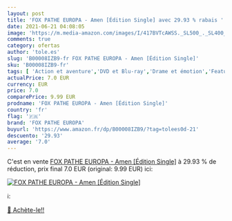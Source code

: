 ```yaml
---
layout: post
title: 'FOX PATHE EUROPA - Amen [Édition Single] avec 29.93 % rabais '
date: 2021-06-21 04:08:05
image: 'https://m.media-amazon.com/images/I/417BVTcAWSS._SL500_._SL400_.jpg'
comments: true
category: ofertas
author: 'tole.es'
slug: 'B00008IZB9-fr FOX PATHE EUROPA - Amen [Édition Single]'
sku: 'B00008IZB9-fr'
tags: [ 'Action et aventure','DVD et Blu-ray','Drame et émotion','Featured Categories','Films','Histoire','Policier','Thriller','fox pathe europa', ]
actualPrice: 7.0 EUR
currency: EUR
price: 7.0
comparePrice: 9.99 EUR
prodname: 'FOX PATHE EUROPA - Amen [Édition Single]'
country: 'fr'
flag: '🇫🇷'
brand: 'FOX PATHE EUROPA'
buyurl: 'https://www.amazon.fr/dp/B00008IZB9/?tag=tolees0d-21'
descuento: '29.93'
average: '7.0'
---
```


C'est en vente [FOX PATHE EUROPA - Amen [Édition Single]](https://www.amazon.fr/dp/B00008IZB9/?tag=tolees0d-21)  à  29.93 % de réduction, prix final  7.0 EUR (original: 9.99 EUR) ici:

[![FOX PATHE EUROPA - Amen [Édition Single]](https://m.media-amazon.com/images/I/417BVTcAWSS._SL500_._SL400_.jpg)](https://www.amazon.fr/dp/B00008IZB9/?tag=tolees0d-21)

ℹ️:


[🛒 Achète-le!!](https://www.amazon.fr/dp/B00008IZB9/?tag=tolees0d-21)
